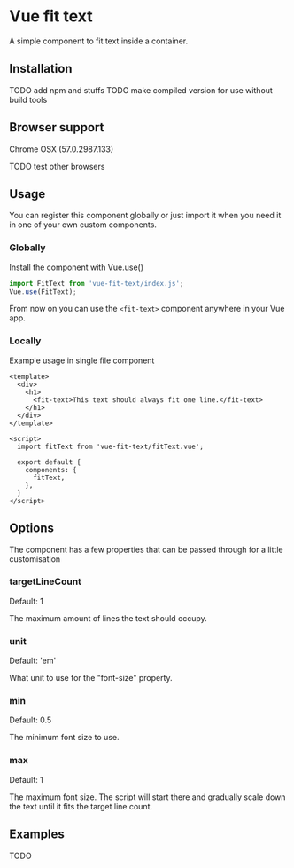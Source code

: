 # Vue fit text

A simple component to fit text inside a container.

## Installation

TODO add npm and stuffs
TODO make compiled version for use without build tools

## Browser support

Chrome OSX (57.0.2987.133)

TODO test other browsers


## Usage

You can register this component globally or just import it when you need it in one of your own custom components.

### Globally

Install the component with Vue.use()

```js
import FitText from 'vue-fit-text/index.js';
Vue.use(FitText);

```

From now on you can use the `<fit-text>` component anywhere in your Vue app.

### Locally

Example usage in single file component

```
<template>
  <div>
    <h1>
      <fit-text>This text should always fit one line.</fit-text>
    </h1>
  </div>
</template>

<script>
  import fitText from 'vue-fit-text/fitText.vue';
  
  export default {
    components: {
      fitText,
    },
  }
</script>
```

## Options

The component has a few properties that can be passed through for a little customisation

### targetLineCount
Default: 1

The maximum amount of lines the text should occupy.


### unit
Default: 'em'

What unit to use for the "font-size" property.


### min
Default: 0.5

The minimum font size to use.


### max
Default: 1

The maximum font size. The script will start there and gradually scale down the text until it fits the target line count.




## Examples

TODO

